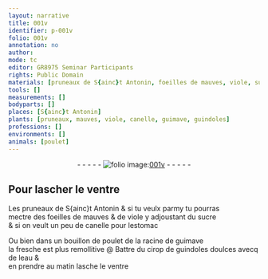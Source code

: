 ```yaml
---
layout: narrative
title: 001v
identifier: p-001v
folio: 001v
annotation: no
author:
mode: tc
editor: GR8975 Seminar Participants
rights: Public Domain
materials: [pruneaux de S{ainc}t Antonin, foeilles de mauves, viole, sucre, canelle, bouillon de poulet, racine de guimave, cirop de guindoles doulces, eau]
tools: []
measurements: []
bodyparts: []
places: [S{ainc}t Antonin]
plants: [pruneaux, mauves, viole, canelle, guimave, guindoles]
professions: []
environments: []
animals: [poulet]
---
```


<div class="folio" align="center">- - - - - <a href="http://gallica.bnf.fr/ark:/12148/btv1b10500001g/f8.image" target="_blank"><img src="https://cu-mkp.github.io/2017-workshop-edition/assets/photo-icon.png" alt="folio image: " style="display:inline-block; margin-bottom:-3px;"/>001v</a> - - - - - </div>  
  

## Pour lascher le ventre

 
Les <span class="m"><span class="pa">pruneaux</span> de <span class="pl">S{ainc}t Antonin</span></span> & si tu veulx parmy tu pourras<br/> mectre des <span class="m">foeilles de <span class="pa">mauves</span></span> & de <span class="m"><span class="pa">viole</span></span> y adjoustant du <span class="m">sucre</span><br/> & si on veult un peu de <span class="m"><span class="pa">canelle</span></span> pour lestomac
 
Ou bien dans un <span class="m">bouillon de <span class="al">poulet</span></span> de la <span class="m">racine de <span class="pa">guimave</span></span><br/> la fresche est plus remollitive
 @
Battre du <span class="m">cirop de <span class="pa">guindoles</span> doulces</span> avecq de l<span class="m">eau</span> &<br/> en prendre au matin lasche le ventre
 

